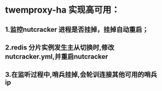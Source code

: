 # twemproxy-ha 实现高可用：
## 1.监控nutcracker 进程是否挂掉，挂掉自动重启；
## 2.redis 分片实例发生主从切换时,修改nutcracker.yml,并重启nutcracker
## 3.在监听过程中,哨兵挂掉,会轮训连接其他可用的哨兵ip

